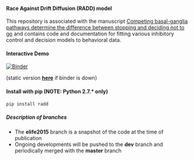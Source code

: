 #### Race Against Drift Diffusion (RADD) model

This repository is associated with the manuscript [Competing basal-ganglia pathways determine the difference between stopping and deciding not to go](http://www.elifesciences.org/content/4/e08723) and contains code and documentation for fitting various inhibitory control and decision models to behavioral data.


#### Interactive Demo
[![Binder](http://mybinder.org/badge.svg)](http://mybinder.org/repo/CoAxLab/radd)

(static version [**here**](https://nbviewer.jupyter.org/github/CoAxLab/radd/blob/dev/index.ipynb) if binder is down)

#### Install with pip (NOTE: Python 2.7.* only)
```sh
pip install radd
```

##### Description of branches
* The **elife2015** branch is a snapshot of the code at the time of publication
* Ongoing developments will be pushed to the **dev** branch and periodically merged with the **master** branch
